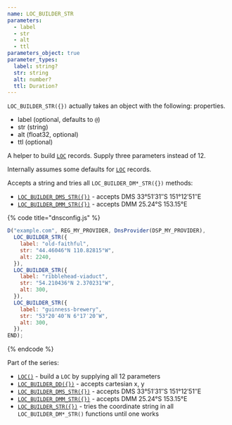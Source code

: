 ```yaml
---
name: LOC_BUILDER_STR
parameters:
  - label
  - str
  - alt
  - ttl
parameters_object: true
parameter_types:
  label: string?
  str: string
  alt: number?
  ttl: Duration?
---
```


`LOC_BUILDER_STR({})` actually takes an object with the following: properties.

  - label (optional, defaults to `@`)
  - str (string)
  - alt (float32, optional)
  - ttl (optional)

A helper to build [`LOC`](LOC.md) records. Supply three parameters instead of 12.

Internally assumes some defaults for [`LOC`](LOC.md) records.


Accepts a string and tries all `LOC_BUILDER_DM*_STR({})` methods:
 * [`LOC_BUILDER_DMS_STR({})`](LOC_BUILDER_DMS_STR.md) - accepts DMS 33°51′31″S 151°12′51″E
 * [`LOC_BUILDER_DMM_STR({})`](LOC_BUILDER_DMM_STR.md) - accepts DMM 25.24°S 153.15°E


{% code title="dnsconfig.js" %}
```javascript
D("example.com", REG_MY_PROVIDER, DnsProvider(DSP_MY_PROVIDER),
  LOC_BUILDER_STR({
    label: "old-faithful",
    str: "44.46046°N 110.82815°W",
    alt: 2240,
  }),
  LOC_BUILDER_STR({
    label: "ribblehead-viaduct",
    str: "54.210436°N 2.370231°W",
    alt: 300,
  }),
  LOC_BUILDER_STR({
    label: "guinness-brewery",
    str: "53°20′40″N 6°17′20″W",
    alt: 300,
  }),
END);
```
{% endcode %}

Part of the series:
 * [`LOC()`](LOC.md) - build a `LOC` by supplying all 12 parameters
 * [`LOC_BUILDER_DD({})`](LOC_BUILDER_DD.md) - accepts cartesian x, y
 * [`LOC_BUILDER_DMS_STR({})`](LOC_BUILDER_DMS_STR.md) - accepts DMS 33°51′31″S 151°12′51″E
 * [`LOC_BUILDER_DMM_STR({})`](LOC_BUILDER_DMM_STR.md) - accepts DMM 25.24°S 153.15°E
 * [`LOC_BUILDER_STR({})`](LOC_BUILDER_STR.md) - tries the coordinate string in all `LOC_BUILDER_DM*_STR()` functions until one works
